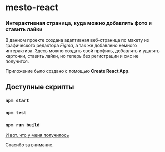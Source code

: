 # mesto-react

### Интерактивная страница, куда можно добавлять фото и ставить лайки

В данном проекте создана адаптивная веб-страница по макету из графического редактора _Figma_, а так же добавлено немного интерактива.
Здесь можно создать свой профиль, добавлять и удалять карточки, ставить лайки, но теперь без регистрации и смс не получится.

Приложение было создано с помощью **Create React App**.

## Доступные скрипты

### `npm start`

### `npm test`

### `npm run build`

[И вот, что у меня получилось](https://react-mesto-auth-mu.vercel.app/)

Спасибо за внимание.
